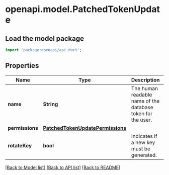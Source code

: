 # openapi.model.PatchedTokenUpdate

## Load the model package
```dart
import 'package:openapi/api.dart';
```

## Properties
Name | Type | Description | Notes
------------ | ------------- | ------------- | -------------
**name** | **String** | The human readable name of the database token for the user. | [optional] 
**permissions** | [**PatchedTokenUpdatePermissions**](PatchedTokenUpdatePermissions.md) |  | [optional] 
**rotateKey** | **bool** | Indicates if a new key must be generated. | [optional] [default to false]

[[Back to Model list]](../README.md#documentation-for-models) [[Back to API list]](../README.md#documentation-for-api-endpoints) [[Back to README]](../README.md)


